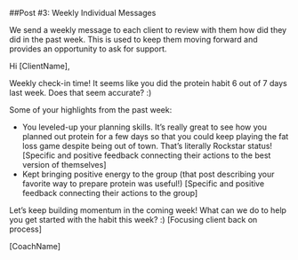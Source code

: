##Post #3: Weekly Individual Messages 

We send a weekly message to each client to review with them how did they did in the past week. This is used to keep them moving forward and provides an opportunity to ask for support.

Hi [ClientName],

Weekly check-in time! It seems like you did the protein habit 6 out of 7 days last week. Does that seem accurate? :)

Some of your highlights from the past week:

* You leveled-up your planning skills. It’s really great to see how you planned out protein for a few days so that you could keep playing the fat loss game despite being out of town. That’s literally Rockstar status! [Specific and positive feedback connecting their actions to the best version of themselves]
* Kept bringing positive energy to the group (that post describing your favorite way to prepare protein was useful!) [Specific and positive feedback connecting their actions to the group]

Let’s keep building momentum in the coming week! What can we do to help you get started with the habit this week? :) [Focusing client back on process]

[CoachName]
